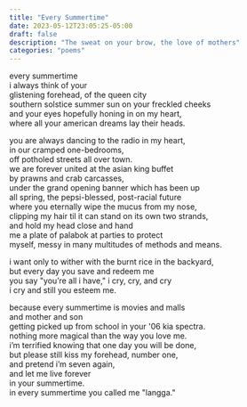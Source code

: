 ```yaml
---
title: "Every Summertime"
date: 2023-05-12T23:05:25-05:00
draft: false
description: "The sweat on your brow, the love of mothers"
categories: "poems"
---
```


every summertime  
i always think of your  
glistening forehead, of the queen city  
southern solstice summer sun on your freckled cheeks  
and your eyes hopefully honing in on my heart,  
where all your american dreams lay their heads.

you are always dancing to the radio in my heart,  
in our cramped one-bedrooms,  
  off potholed streets all over town.  
we are forever united at the asian king buffet  
  by prawns and crab carcasses,  
under the grand opening banner which has been up  
  all spring, the pepsi-blessed, post-racial future  
where you eternally wipe the mucus from my nose,  
  clipping my hair til it can stand on its own two strands,  
and hold my head close and hand  
  me a plate of palabok at parties to protect  
myself, messy in many multitudes of methods and means.

i want only to wither with the burnt rice in the backyard,  
but every day you save and redeem me  
you say "you’re all i have," i cry, cry, and cry  
i cry and still you esteem me.

because every summertime is movies and malls  
  and mother and son  
getting picked up from school in your '06 kia spectra.  
nothing more magical than the way you love me.  
i’m terrified knowing that one day you will be done,  
but please still kiss my forehead, number one,  
and pretend i’m seven again,  
and let me live forever  
in your summertime.  
in every summertime you called me "langga."
